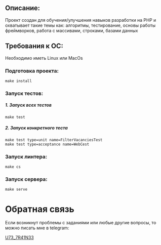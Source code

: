 ## Описание:
Проект создан для обучения/улучшения навыков разработки на PHP и охватывает такие темы как: алгоритмы, тестирование, основы работы фреймворков, работа с массивами, строками, базами данных

## Требования к ОС:
Необходимо иметь Linux или MacOs

### Подготовка проекта:
```
make install
```

### Запуск тестов:
##### 1. Запуск всех тестов
```
make test
```
##### 2. Запуск конкретного теста
```
make test type=unit name=FilterVacanciesTest
make test type=acceptance name=WebCest
```

### Запуск линтера:
```
make cs
```

### Запуск сервера:
```
make serve
```

# Обратная связь
Если возникнут проблемы с заданиями или любые другие вопросы, то можно писать мне в telegram:

<a href="https://telegram.me/U73_7R41N33">U73_7R41N33</a>